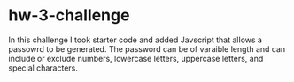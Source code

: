# hw-3-challenge

In this challenge I took starter code and added Javscript that allows a passowrd to be generated. The password can be of varaible length and can include or exclude numbers, lowercase letters, uppercase letters, and special characters.